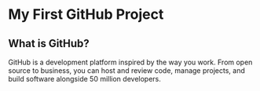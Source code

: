 # My First GitHub Project
## What is GitHub?
GitHub is a development platform inspired by the way you work. From open source to business, you can host and review code, manage projects, and build software alongside 50 million developers.